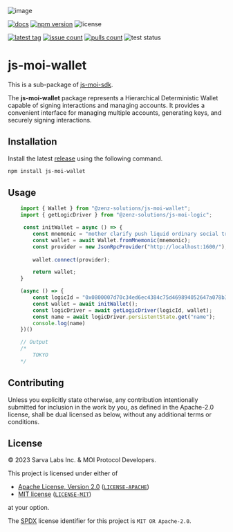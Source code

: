 ![image](https://moi-js.s3.amazonaws.com/moi-banner.png)

[latestrelease]: https://github.com/zenz-solutions/js-moi-sdk/releases/latest
[issueslink]: https://github.com/zenz-solutions/js-moi-sdk/issues
[pullslink]: https://github.com/zenz-solutions/js-moi-sdk/pulls
[pkgdocs]: https://docs.moi.technology/docs/build/packages/js-moi-sdk

[![docs](https://img.shields.io/badge/npm-documentation-red?style=for-the-badge)][pkgdocs]
[![npm version](https://img.shields.io/npm/v/js-moi-sdk.svg?style=for-the-badge)](https://npmjs.com/js-moi-sdk)
![license](https://img.shields.io/badge/license-MIT%2FApache--2.0-informational?style=for-the-badge)

[![latest tag](https://img.shields.io/github/v/tag/sarvalabs/js-moi-sdk?color=blue&label=latest%20tag&sort=semver&style=for-the-badge)][latestrelease]
[![issue count](https://img.shields.io/github/issues/sarvalabs/js-moi-sdk?style=for-the-badge&color=yellow)][issueslink]
[![pulls count](https://img.shields.io/github/issues-pr/sarvalabs/js-moi-sdk?style=for-the-badge&color=brightgreen)][pullslink]
![test status](https://img.shields.io/github/actions/workflow/status/sarvalabs/js-moi-sdk/test.yml?label=test&style=for-the-badge)

# js-moi-wallet

This is a sub-package of [js-moi-sdk](https://github.com/zenz-solutions/js-moi-sdk).

The **js-moi-wallet** package represents a Hierarchical Deterministic Wallet capable of signing interactions and managing accounts. It provides a convenient interface for managing multiple accounts, generating keys, and securely signing interactions.

## Installation

Install the latest [release](https://github.com/zenz-solutions/js-moi-sdk/releases) using the following command.

```sh
npm install js-moi-wallet
```

## Usage

```javascript
    import { Wallet } from "@zenz-solutions/js-moi-wallet";
    import { getLogicDriver } from "@zenz-solutions/js-moi-logic";

     const initWallet = async () => {
        const mnemonic = "mother clarify push liquid ordinary social track ...";
        const wallet = await Wallet.fromMnemonic(mnemonic);
        const provider = new JsonRpcProvider("http://localhost:1600/");
        
        wallet.connect(provider);

        return wallet;
    }

    (async () => {
        const logicId = "0x0800007d70c34ed6ec4384c75d469894052647a078b33ac0f08db0d3751c1fce29a49a";
        const wallet = await initWallet();
        const logicDriver = await getLogicDriver(logicId, wallet);
        const name = await logicDriver.persistentState.get("name");
        console.log(name)
    })()

    // Output
    /*
        TOKYO
    */
```

## Contributing

Unless you explicitly state otherwise, any contribution intentionally submitted
for inclusion in the work by you, as defined in the Apache-2.0 license, shall be
dual licensed as below, without any additional terms or conditions.

## License

&copy; 2023 Sarva Labs Inc. & MOI Protocol Developers.

This project is licensed under either of

- [Apache License, Version 2.0](https://www.apache.org/licenses/LICENSE-2.0) ([`LICENSE-APACHE`](LICENSE-APACHE))
- [MIT license](https://opensource.org/licenses/MIT) ([`LICENSE-MIT`](LICENSE-MIT))

at your option.

The [SPDX](https://spdx.dev) license identifier for this project is `MIT OR Apache-2.0`.
